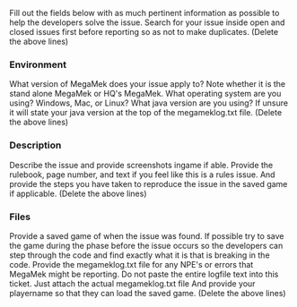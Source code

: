 Fill out the fields below with as much pertinent information as possible to help the developers solve the issue.
Search for your issue inside open and closed issues first before reporting so as not to make duplicates.
(Delete the above lines)

### Environment
What version of MegaMek does your issue apply to?  Note whether it is the stand alone MegaMek or HQ's MegaMek.
What operating system are you using?  Windows, Mac, or Linux?
What java version are you using?  If unsure it will state your java version at the top of the megameklog.txt file.
(Delete the above lines)

### Description
Describe the issue and provide screenshots ingame if able.
Provide the rulebook, page number, and text if you feel like this is a rules issue.
And provide the steps you have taken to reproduce the issue in the saved game if applicable.
(Delete the above lines)

### Files
Provide a saved game of when the issue was found.  If possible try to save the game during the phase before the issue occurs so the 
developers can step through the code and find exactly what it is that is breaking in the code.
Provide the megameklog.txt file for any NPE's or errors that MegaMek might be reporting.
Do not paste the entire logfile text into this ticket. Just attach the actual megameklog.txt file
And provide your playername so that they can load the saved game.
(Delete the above lines)
